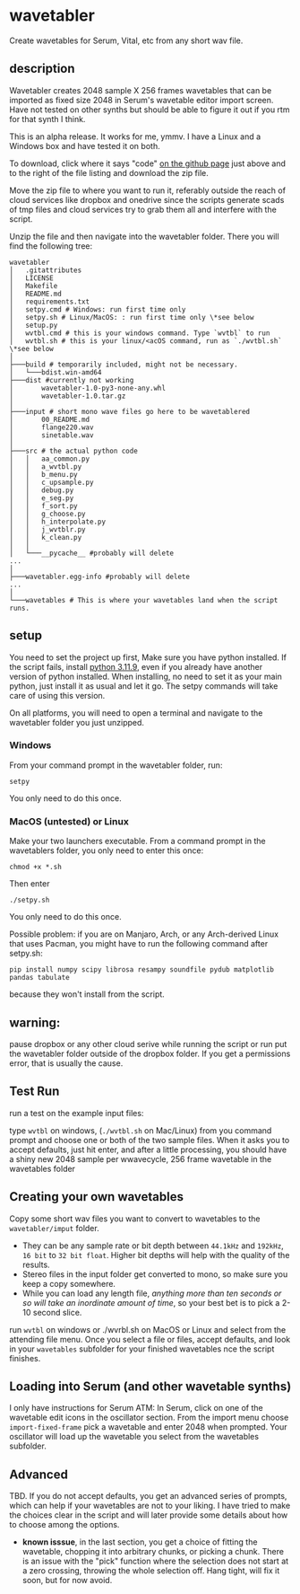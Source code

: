 # wavetabler
 Create wavetables for Serum, Vital, etc from any short wav file.

 ## description

Wavetabler creates 2048 sample X 256 frames wavetables that can be imported as fixed size 2048 in Serum's wavetable editor import screen.  Have not tested on other synths but should be able to figure it out if you rtm for that synth I think.  

This is an alpha release.  It works for me, ymmv.  I have a Linux and a Windows box and have tested it on both.

To download, click where it says "code" [on the github page](https://github.com/rcrath/wavetabler) just above and to the right of the file listing and download the zip file. 

Move the zip file to where you want to run it, referably outside the reach of cloud services like dropbox and onedrive since the scripts generate scads of tmp files and cloud services try to grab them all and interfere with the script. 

Unzip the file and then navigate into the wavetabler folder.  There you will find the following tree:  

 ```
wavetabler
│   .gitattributes
│   LICENSE
│   Makefile
│   README.md
│   requirements.txt
│   setpy.cmd # Windows: run first time only
│   setpy.sh # Linux/MacOS: : run first time only \*see below
│   setup.py
│   wvtbl.cmd # this is your windows command. Type `wvtbl` to run
│   wvtbl.sh # this is your linux/<acOS command, run as `./wvtbl.sh` \*see below
│
├───build # temporarily included, might not be necessary.
│   └───bdist.win-amd64
├───dist #currently not working
│       wavetabler-1.0-py3-none-any.whl
│       wavetabler-1.0.tar.gz
│
├───input # short mono wave files go here to be wavetablered
│       00_README.md
│       flange220.wav
│       sinetable.wav
│
├───src # the actual python code
│   │   aa_common.py
│   │   a_wvtbl.py
│   │   b_menu.py
│   │   c_upsample.py
│   │   debug.py
│   │   e_seg.py
│   │   f_sort.py
│   │   g_choose.py
│   │   h_interpolate.py
│   │   j_wvtblr.py
│   │   k_clean.py
│   │
│   └───__pycache__ #probably will delete
...
│
├───wavetabler.egg-info #probably will delete
...
│
└───wavetables # This is where your wavetables land when the script runs.
 ```

## setup

You need to set the project up first, Make sure you have python installed. If the script fails, install [python 3.11.9](https://www.python.org/downloads/release/python-3119/), even if you already have another version of python installed.  When installing, no need to set it as your main python, just install it as usual and let it go. The setpy commands will take care of using this version.

On all platforms, you will need to open a terminal and navigate to the wavetabler folder you just unzipped. 

### Windows 

From your command prompt in the wavetabler folder, run:

`setpy`

You only need to do this once.  

### MacOS (untested) or Linux 

Make your two launchers executable. From a command prompt in the wavetablers folder, you only need to enter this once:

`chmod +x *.sh`

Then enter

`./setpy.sh`

You only need to do this once.  

Possible problem: if you are on Manjaro, Arch, or any Arch-derived Linux that uses Pacman, you might have to run the following command after setpy.sh:

`pip install numpy scipy librosa resampy soundfile pydub matplotlib pandas tabulate` 

because they won't install from the script. 


## warning: 

pause dropbox or any other cloud serive while running the script or run put the wavetabler folder outside of the dropbox folder.  If you get a permissions error, that is usually the cause.  

## Test Run

run a test on the example input files: 

type `wvtbl` on windows, (`./wvtbl.sh` on Mac/Linux) from you command prompt and choose one or both of the two sample files.  When it asks you to accept defaults, just hit enter, and after a little processing, you should have a shiny new 2048 sample per wwavecycle, 256 frame wavetable in the wavetables folder

## Creating your own wavetables

Copy some short wav files you want to convert to wavetables to the `wavetabler/imput` folder.  

- They can be any sample rate or bit depth between `44.1kHz` and `192kHz`, `16 bit` to `32 bit float`.  Higher bit depths will help with the quality of the results. 
- Stereo files in the input folder get converted to mono, so make sure you keep a copy somewhere. 
- While you can load any length file, *anything more than ten seconds or so will take an inordinate amount of time*, so your best bet is to pick a 2-10 second slice.  

run `wvtbl` on windows or ./wvrbl.sh on MacOS or Linux and select from the attending file menu. Once you select a file or files, accept defaults, and look in your `wavetables` subfolder for your finished wavetables nce the script finishes. 

## Loading into Serum (and other wavetable synths)
I only have instructions for Serum ATM:  In Serum, click on 
one of the wavetable edit icons in the oscillator section.  From the import menu choose `import-fixed-frame` pick a wavetable and enter 2048 when prompted.  Your oscillator will load up the wavetable you select from the wavetables subfolder.

## Advanced 

TBD. If you do not accept defaults, you get an advanced series of prompts, which can help if your wavetables are not to your liking.  I have tried to make the choices clear in the script and will later provide some details about how to choose among the options.  

- **known isssue**, in the last section, you get a choice of fitting the wavetable, chopping it into arbitrary chunks, or picking a chunk. There is an issue with the "pick" function where the selection does not start at a zero crossing, throwing the whole selection off.  Hang tight, will fix it soon, but for now avoid.  


